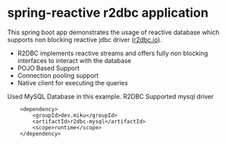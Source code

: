 # spring-reactive r2dbc application

This spring boot app demonstrates the usage of reactive database which supports non blocking reactive jdbc driver (<a href="r2dbc.io">r2dbc.io</a>).

- R2DBC implements reactive streams and offers fully non blocking interfaces to interact with the database
- POJO Based Support
- Connection pooling support
- Native client for executing the queries

Used MySQL Database in this example. R2DBC Supported mysql driver

		<dependency>
			<groupId>dev.miku</groupId>
			<artifactId>r2dbc-mysql</artifactId>
			<scope>runtime</scope>
		</dependency>
